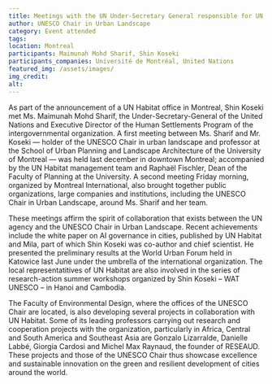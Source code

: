 ```yaml
---
title: Meetings with the UN Under-Secretary General responsible for UN Habitat
author: UNESCO Chair in Urban Landscape
category: Event attended
tags: 
location: Montreal
participants: Maimunah Mohd Sharif, Shin Koseki
participants_companies: Université de Montréal, United Nations
featured_img: /assets/images/
img_credit:
alt:
---
```

As part of the announcement of a UN Habitat office in Montreal, Shin Koseki met Ms. Maimunah Mohd Sharif, the Under-Secretary-General of the United Nations and Executive Director of the Human Settlements Program of the intergovernmental organization. A first meeting between Ms. Sharif and Mr. Koseki — holder of the UNESCO Chair in urban landscape and professor at the School of Urban Planning and Landscape Architecture of the University of Montreal — was held last december in downtown Montreal; accompanied by the UN Habitat management team and Raphaël Fischler, Dean of the Faculty of Planning at the University. A second meeting Friday morning, organized by Montreal International, also brought together public organizations, large companies and institutions, including the UNESCO Chair in Urban Landscape, around Ms. Sharif and her team.

These meetings affirm the spirit of collaboration that exists between the UN agency and the UNESCO Chair in Urban Landscape. Recent achievements include the white paper on AI governance in cities, published by UN Habitat and Mila, part of which Shin Koseki was co-author and chief scientist. He presented the preliminary results at the World Urban Forum held in Katowice last June under the umbrella of the international organization. The local representatitives of UN Habitat are also involved in the series of research-action summer workshops organized by Shin Koseki – WAT UNESCO – in Hanoi and Cambodia.

The Faculty of Environmental Design, where the offices of the UNESCO Chair are located, is also developing several projects in collaboration with UN Habitat. Some of its leading professors carrying out research and cooperation projects with the organization, particularly in Africa, Central and South America and Southeast Asia are Gonzalo Lizarralde, Danielle Labbé, Giorgia Cardosi and Michel Max Raynaud, the founder of RESEAUD. These projects and those of the UNESCO Chair thus showcase excellence and sustainable innovation on the green and resilient development of cities around the world.

